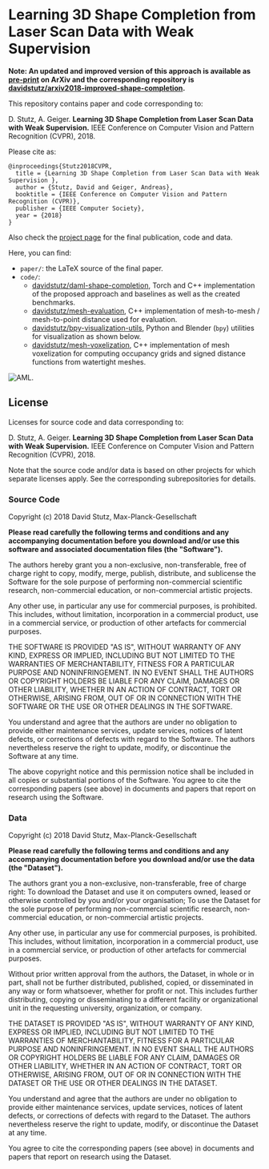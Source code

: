 # Learning 3D Shape Completion from Laser Scan Data with Weak Supervision

**Note: An updated and improved version of this approach is available as
[pre-print](https://arxiv.org/abs/1805.07290) on ArXiv
and the corresponding repository is
[davidstutz/arxiv2018-improved-shape-completion](https://github.com/davidstutz/arxiv2018-improved-shape-completion).**

This repository contains paper and code corresponding to:

D. Stutz, A. Geiger. **Learning 3D Shape Completion from Laser Scan Data with Weak Supervision.** IEEE Conference on Computer Vision and Pattern Recognition (CVPR), 2018.

Please cite as:

    @inproceedings{Stutz2018CVPR,
      title = {Learning 3D Shape Completion from Laser Scan Data with Weak Supervision },
      author = {Stutz, David and Geiger, Andreas},
      booktitle = {IEEE Conference on Computer Vision and Pattern Recognition (CVPR)},
      publisher = {IEEE Computer Society},
      year = {2018}
    }


Also check the [project page](http://davidstutz.de/projects/shape-completion/)
for the final publication, code and data.

Here, you can find:

* `paper/`: the LaTeX source of the final paper.
* `code/`:
    * [davidstutz/daml-shape-completion](https://github.com/davidstutz/daml-shape-completion),
      Torch and C++ implementation of the proposed approach and baselines as well
      as the created benchmarks.
    * [davidstutz/mesh-evaluation](https://github.com/davidstutz/mesh-evaluation),
      C++ implementation of mesh-to-mesh / mesh-to-point distance
      used for evaluation.
    * [davidstutz/bpy-visualization-utils](https://github.com/davidstutz/bpy-visualization-utils),
      Python and Blender (`bpy`) utilities for visualization as shown below.
    * [davidstutz/mesh-voxelization](https://github.com/davidstutz/mesh-voxelization),
      C++ implementation of mesh voxelization for computing occupancy grids
      and signed distance functions from watertight meshes.

![AML.](screenshot.png?raw=true "AML.")

## License

Licenses for source code and data corresponding to:

D. Stutz, A. Geiger. **Learning 3D Shape Completion from Laser Scan Data with Weak Supervision.** IEEE Conference on Computer Vision and Pattern Recognition (CVPR), 2018.

Note that the source code and/or data is based on other projects for which separate licenses apply. See the corresponding subrepositories for details.

### Source Code

Copyright (c) 2018 David Stutz, Max-Planck-Gesellschaft

**Please read carefully the following terms and conditions and any accompanying documentation before you download and/or use this software and associated documentation files (the "Software").**

The authors hereby grant you a non-exclusive, non-transferable, free of charge right to copy, modify, merge, publish, distribute, and sublicense the Software for the sole purpose of performing non-commercial scientific research, non-commercial education, or non-commercial artistic projects.

Any other use, in particular any use for commercial purposes, is prohibited. This includes, without limitation, incorporation in a commercial product, use in a commercial service, or production of other artefacts for commercial purposes.

THE SOFTWARE IS PROVIDED "AS IS", WITHOUT WARRANTY OF ANY KIND, EXPRESS OR IMPLIED, INCLUDING BUT NOT LIMITED TO THE WARRANTIES OF MERCHANTABILITY, FITNESS FOR A PARTICULAR PURPOSE AND NONINFRINGEMENT. IN NO EVENT SHALL THE AUTHORS OR COPYRIGHT HOLDERS BE LIABLE FOR ANY CLAIM, DAMAGES OR OTHER LIABILITY, WHETHER IN AN ACTION OF CONTRACT, TORT OR OTHERWISE, ARISING FROM, OUT OF OR IN CONNECTION WITH THE SOFTWARE OR THE USE OR OTHER DEALINGS IN THE SOFTWARE.

You understand and agree that the authors are under no obligation to provide either maintenance services, update services, notices of latent defects, or corrections of defects with regard to the Software. The authors nevertheless reserve the right to update, modify, or discontinue the Software at any time.

The above copyright notice and this permission notice shall be included in all copies or substantial portions of the Software. You agree to cite the corresponding papers (see above) in documents and papers that report on research using the Software.

### Data

Copyright (c) 2018 David Stutz, Max-Planck-Gesellschaft

**Please read carefully the following terms and conditions and any accompanying documentation before you download and/or use the data (the "Dataset").**

The authors grant you a non-exclusive, non-transferable, free of charge right: To download the Dataset and use it on computers owned, leased or otherwise controlled by you and/or your organisation; To use the Dataset for the sole purpose of performing non-commercial scientific research, non-commercial education, or non-commercial artistic projects.

Any other use, in particular any use for commercial purposes, is prohibited. This includes, without limitation, incorporation in a commercial product, use in a commercial service, or production of other artefacts for commercial purposes.

Without prior written approval from the authors, the Dataset, in whole or in part, shall not be further distributed, published, copied, or disseminated in any way or form whatsoever, whether for profit or not. This includes further distributing, copying or disseminating to a different facility or organizational unit in the requesting university, organization, or company.

THE DATASET IS PROVIDED "AS IS", WITHOUT WARRANTY OF ANY KIND, EXPRESS OR IMPLIED, INCLUDING BUT NOT LIMITED TO THE WARRANTIES OF MERCHANTABILITY, FITNESS FOR A PARTICULAR PURPOSE AND NONINFRINGEMENT. IN NO EVENT SHALL THE AUTHORS OR COPYRIGHT HOLDERS BE LIABLE FOR ANY CLAIM, DAMAGES OR OTHER LIABILITY, WHETHER IN AN ACTION OF CONTRACT, TORT OR OTHERWISE, ARISING FROM, OUT OF OR IN CONNECTION WITH THE DATASET OR THE USE OR OTHER DEALINGS IN THE DATASET.

You understand and agree that the authors are under no obligation to provide either maintenance services, update services, notices of latent defects, or corrections of defects with regard to the Dataset. The authors nevertheless reserve the right to update, modify, or discontinue the Dataset at any time.

You agree to cite the corresponding papers (see above) in documents and papers that report on research using the Dataset.
